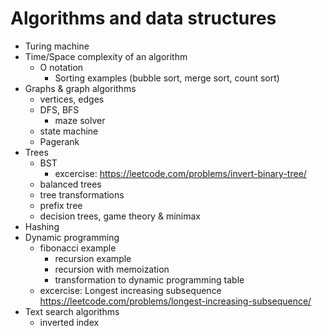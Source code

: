 # Algorithms and data structures
- Turing machine
- Time/Space complexity of an algorithm
    - O notation
        - Sorting examples (bubble sort, merge sort, count sort)
- Graphs & graph algorithms
    - vertices, edges
    - DFS, BFS
        - maze solver
    - state machine
    - Pagerank
- Trees
    - BST
        - excercise: https://leetcode.com/problems/invert-binary-tree/
    - balanced trees
    - tree transformations
    - prefix tree
    - decision trees, game theory & minimax
- Hashing
- Dynamic programming
    - fibonacci example
        - recursion example
        - recursion with memoization
        - transformation to dynamic programming table
    - excercise: Longest increasing subsequence https://leetcode.com/problems/longest-increasing-subsequence/
- Text search algorithms
    - inverted index
